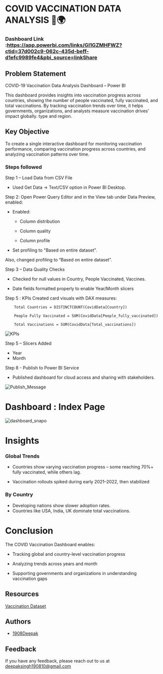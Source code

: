 # COVID VACCINATION DATA ANALYSIS 💉🌍

### Dashboard Link :https://app.powerbi.com/links/Gl1GZMHFWZ?ctid=37d002c9-062c-435d-beff-d1efc9989fe4&pbi_source=linkShare

## Problem Statement

COVID-19 Vaccination Data Analysis Dashboard – Power BI

This dashboard provides insights into vaccination progress across countries, showing the number of people vaccinated, fully vaccinated, and total vaccinations.
By tracking vaccination trends over time, it helps governments, organizations, and analysts measure vaccination drives’ impact globally. type and region.

## Key Objective

To create a single interactive dashboard for monitoring vaccination performance, comparing vaccination progress across countries, and analyzing vaccination patterns over time.


### Steps followed 

Step 1 – Load Data from CSV File

- Used Get Data → Text/CSV option in Power BI Desktop.


Step 2: Open Power Query Editor and in the View tab under Data Preview, enabled:

- Enabled:

  - Column distribution

  - Column quality

  - Column profile

- Set profiling to "Based on entire dataset".

Also, changed profiling to “Based on entire dataset”.

Step 3 – Data Quality Checks

- Checked for null values in Country, People Vaccinated, Vaccines.

- Date fields formatted properly to enable Year/Month slicers


Step 5 : KPIs
Created card visuals with DAX measures:

        Total Countries = DISTINCTCOUNT(CovidData[Country])

        People Fully Vaccinated = SUM(CovidData[People_fully_vaccinated])

        Total Vaccinations = SUM(CovidData[Total_vaccinations])

![KPIs](https://github.com/user-attachments/assets/1a1a6432-ccb6-454e-b7e9-e926b866fed4)


Step 5 – Slicers Added

- Year
- Month

Step 8 - Publish to Power BI Service 
- Published dashboard for cloud access and sharing with stakeholders.


![Publish_Message](https://github.com/user-attachments/assets/1722d74e-2f75-4869-b109-8bc76f0de14d)

# Dashboard :   Index Page 

![dashboard_snapo](https://github.com/user-attachments/assets/c7d47d1a-7274-498b-ba4e-1e344bde1752)

 
 
# Insights

### Global Trends

- Countries show varying vaccination progress – some reaching 70%+ fully vaccinated, while others lag.

- Vaccination rollouts spiked during early 2021–2022, then stabilized

### By Country

- Developing nations show slower adoption rates.
- Countries like USA, India, UK dominate total vaccinations.

# Conclusion

The COVID Vaccination Dashboard enables:

- Tracking global and country-level vaccination progress

- Analyzing trends across years and month

- Supporting governments and organizations in understanding vaccination gaps


   
## Resources

[Vaccination Dataset](https://drive.google.com/file/d/1h2v2--0-v8EZ0pz7DTSdk4odyGJBJFFK/view?usp=sharing)



## Authors

- [1908Deepak](https://github.com/1908Deepak)


## Feedback

If you have any feedback, please reach out to us at deepaksingh190810@gmail.com


